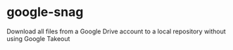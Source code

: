 # google-snag
Download all files from a Google Drive account to a local repository without using Google Takeout
